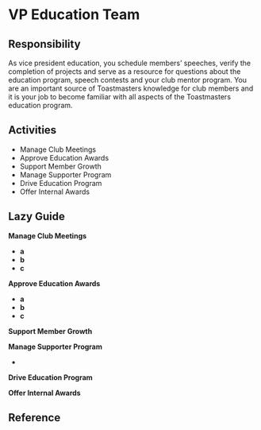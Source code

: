 # VP Education Team

## Responsibility 

As vice president education, you schedule members’ speeches, verify the completion of projects and serve as a resource for questions about the education program, speech contests and your club mentor program. You are an important source of Toastmasters knowledge for club members and it is your job to become familiar with all aspects of the Toastmasters education program.

## Activities

* Manage Club Meetings
* Approve Education Awards
* Support Member Growth
* Manage Supporter Program
* Drive Education Program
* Offer Internal Awards

## Lazy Guide 

**Manage Club Meetings**

* **a**
* **b**
* **c**

**Approve Education Awards**

* **a**
* **b**
* **c**

**Support Member Growth**

**Manage Supporter Program**

* 
**Drive Education Program**

**Offer Internal Awards**

## Reference

